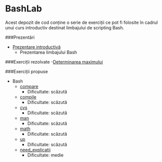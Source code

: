# BashLab

Acest depozit de cod conține o serie de exerciții ce pot fi folosite în cadrul unui curs introductiv destinat limbajului de scripting Bash.

###Prezentări

- [Prezentare introductivă](/bash/prezentare/Introducere.md)
    - Prezentarea limbajului Bash

###Exerciții rezolvate
    -[Determinarea maximului](bash/exemple/maxim.sh)

###Exerciții propuse

- Bash
    - [compare](/bash/exercitii/compare.sh)
        - Dificultate: scăzută
    - [compile](/bash/exercitii/compile.sh)
        - Dificultate: scăzută
    - [cvs](/bash/exercitii/cvs.sh)
        - Dificultate: scăzută
    - [man](/bash/exercitii/man.sh)
        - Dificultate: scăzută
    - [math](/bash/exercitii/math.sh)
        - Dificultate: scăzută
    - [up](/bash/exercitii/up.sh)
        - Dificultate: scăzută
    - [need_explicatii](/bash/exercitii/need_explicatii.txt)
        - Dificultate: medie
